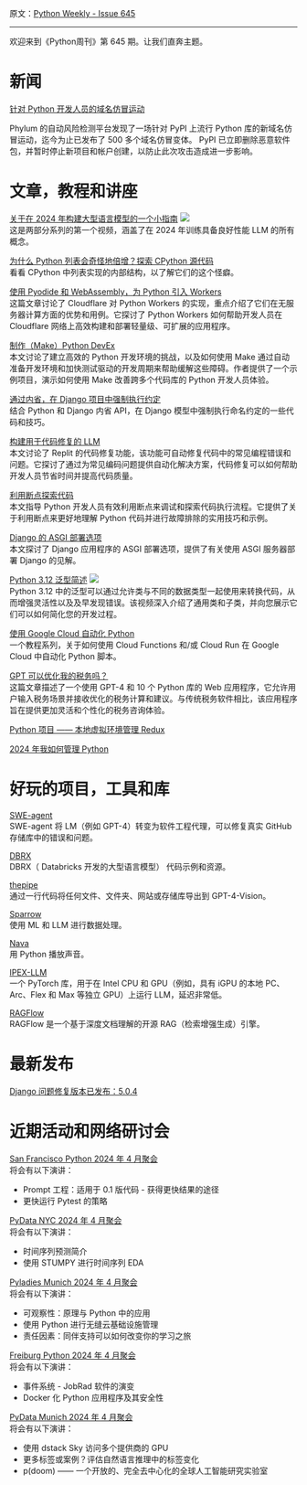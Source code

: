 原文：[Python Weekly - Issue 645](http://eepurl.com/iNp38k)

---

欢迎来到《Python周刊》第 645 期。让我们直奔主题。 
      
# 新闻  
  
[针对 Python 开发人员的域名仿冒运动](https://blog.phylum.io/typosquatting-campaign-targets-python-developers/) 
 
Phylum 的自动风险检测平台发现了一场针对 PyPI 上流行 Python 库的新域名仿冒运动，迄今为止已发布了 500 多个域名仿冒变体。 PyPI 已立即删除恶意软件包，并暂时停止新项目和帐户创建，以防止此次攻击造成进一步影响。  
  
  
# 文章，教程和讲座  
  
[关于在 2024 年构建大型语言模型的一个小指南](https://www.youtube.com/watch?v=2-SPH9hIKT8) ![](https://mcusercontent.com/e2e180baf855ac797ef407fc7/images/af76283a-6e65-436c-967a-900427cf6399.png)  
这是两部分系列的第一个视频，涵盖了在 2024 年训练具备良好性能 LLM 的所有概念。  
  
[为什么 Python 列表会奇怪地倍增？探索 CPython 源代码](https://codeconfessions.substack.com/p/why-do-python-lists-multiply-oddly)  
看看 CPython 中列表实现的内部结构，以了解它们的这个怪癖。  
  
[使用 Pyodide 和 WebAssembly，为 Python 引入 Workers](https://blog.cloudflare.com/python-workers)  
这篇文章讨论了 Cloudflare 对 Python Workers 的实现，重点介绍了它们在无服务器计算方面的优势和用例。它探讨了 Python Workers 如何帮助开发人员在 Cloudflare 网络上高效构建和部署轻量级、可扩展的应用程序。  
  
[制作（Make）Python DevEx](https://tech.target.com/blog/make-python-devex)  
本文讨论了建立高效的 Python 开发环境的挑战，以及如何使用 Make 通过自动准备开发环境和加快测试驱动的开发周期来帮助缓解这些障碍。作者提供了一个示例项目，演示如何使用 Make 改善跨多个代码库的 Python 开发人员体验。  
  
[通过内省，在 Django 项目中强制执行约定](https://lukeplant.me.uk/blog/posts/enforcing-conventions-in-django-projects-with-introspection/)  
结合 Python 和 Django 内省 API，在 Django 模型中强制执行命名约定的一些代码和技巧。  
  
[构建用于代码修复的 LLM](https://blog.replit.com/code-repair)  
本文讨论了 Replit 的代码修复功能，该功能可自动修复代码中的常见编程错误和问题。它探讨了通过为常见编码问题提供自动化解决方案，代码修复可以如何帮助开发人员节省时间并提高代码质量。  
  
[利用断点探索代码](https://www.mostlypython.com/using-breakpoints-to-explore-your-code/)  
本文指导 Python 开发人员有效利用断点来调试和探索代码执行流程。它提供了关于利用断点来更好地理解 Python 代码并进行故障排除的实用技巧和示例。  
  
[Django 的 ASGI 部署选项](https://fly.io/django-beats/asgi-deployment-options-for-django/)  
本文探讨了 Django 应用程序的 ASGI 部署选项，提供了有关使用 ASGI 服务器部署 Django 的见解。  
  
[Python 3.12 泛型简述](https://www.youtube.com/watch?v=TkDg3EHwC1g) ![](https://mcusercontent.com/e2e180baf855ac797ef407fc7/images/af76283a-6e65-436c-967a-900427cf6399.png)  
Python 3.12 中的泛型可以通过允许类与不同的数据类型一起使用来转换代码，从而增强灵活性以及及早发现错误。该视频深入介绍了通用类和子类，并向您展示它们可以如何简化您的开发过程。  
  
[使用 Google Cloud 自动化 Python](https://www.scipress.io/post/rSp9Rov4ppvHgpHQaRPy/Automating-Python-with-Google-Cloud)  
一个教程系列，关于如何使用 Cloud Functions 和/或 Cloud Run 在 Google Cloud 中自动化 Python 脚本。   
  
[GPT 可以优化我的税务吗？](https://finedataproducts.com/posts/2024-03-10-tax-scenarios-with-ai/)  
这篇文章描述了一个使用 GPT-4 和 10 个 Python 库的 Web 应用程序，它允许用户输入税务场景并接收优化的税务计算和建议。与传统税务软件相比，该应用程序旨在提供更加灵活和个性化的税务咨询体验。  
  
[Python 项目 —— 本地虚拟环境管理 Redux](https://hynek.me/articles/python-virtualenv-redux/)  
  
[2024 年我如何管理 Python](https://outlore.dev/blog/python-dev-2024/)  
  
  
# 好玩的项目，工具和库  
  
[SWE-agent](https://github.com/princeton-nlp/SWE-agent)  
SWE-agent 将 LM（例如 GPT-4）转变为软件工程代理，可以修复真实 GitHub 存储库中的错误和问题。  
  
[DBRX](https://github.com/databricks/dbrx)  
DBRX（ Databricks 开发的大型语言模型） 代码示例和资源。  
  
[thepipe](https://github.com/emcf/thepipe)  
通过一行代码将任何文件、文件夹、网站或存储库导出到 GPT-4-Vision。  
  
[Sparrow](https://github.com/katanaml/sparrow)  
使用 ML 和 LLM 进行数据处理。  
  
[Nava](https://github.com/openscilab/nava)  
用 Python 播放声音。  
  
[IPEX-LLM](https://github.com/intel-analytics/ipex-llm)  
一个 PyTorch 库，用于在 Intel CPU 和 GPU（例如，具有 iGPU 的本地 PC、Arc、Flex 和 Max 等独立 GPU）上运行 LLM，延迟非常低。  
  
[RAGFlow](https://github.com/infiniflow/ragflow)  
RAGFlow 是一个基于深度文档理解的开源 RAG（检索增强生成）引擎。  
  
  
# 最新发布  
  
[Django 问题修复版本已发布：5.0.4](https://www.djangoproject.com/weblog/2024/apr/03/bugfix-release/)  
  
  
# 近期活动和网络研讨会  
  
[San Francisco Python 2024 年 4 月聚会](https://www.meetup.com/sfpython/events/298868858/)  
将会有以下演讲：
* Prompt 工程：适用于 0.1 版代码 - 获得更快结果的途径
* 更快运行 Pytest 的策略

  
[PyData NYC 2024 年 4 月聚会](https://www.meetup.com/pydatanyc/events/300039833/)  
将会有以下演讲：
* 时间序列预测简介
* 使用 STUMPY 进行时间序列 EDA

  
[Pyladies Munich 2024 年 4 月聚会](https://www.meetup.com/pyladiesmunich/events/299309240/)  
将会有以下演讲：
* 可观察性：原理与 Python 中的应用
* 使用 Python 进行无缝云基础设施管理
* 责任因素：同伴支持可以如何改变你的学习之旅

  
[Freiburg Python 2024 年 4 月聚会](https://www.meetup.com/python-user-group-freiburg/events/299919455/)  
将会有以下演讲：
* 事件系统 - JobRad 软件的演变
* Docker 化 Python 应用程序及其安全性 

  
[PyData Munich 2024 年 4 月聚会](https://www.meetup.com/pydata-munchen/events/300083533/)  
将会有以下演讲：
* 使用 dstack Sky 访问多个提供商的 GPU
* 更多标签或案例？评估自然语言推理中的标签变化
* p(doom) —— 一个开放的、完全去中心化的全球人工智能研究实验室
